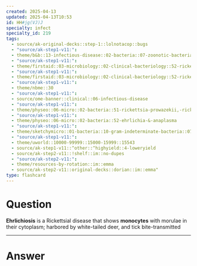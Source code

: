 ```yaml
---
created: 2025-04-13
updated: 2025-04-13T10:53
id: HH#jg(VJ)J
specialty: infect
specialty_id: 219
tags:
  - source/ak-original-decks::step-1::lolnotacop::bugs
  - "source/ak-step1-v11:": 
  - theme/b&b::13-infectious-disease::02-bacteria::07-zoonotic-bacteria
  - "source/ak-step1-v11:": 
  - theme/firstaid::03-microbiology::02-clinical-bacteriology::52-rickettsial-diseases-&-vector-borne-illness
  - "source/ak-step1-v11:": 
  - theme/firstaid::03-microbiology::02-clinical-bacteriology::52-rickettsial-diseases-&-vector-borne-illness::ehrlichiosis
  - "source/ak-step1-v11:": 
  - theme/nbme::30
  - "source/ak-step1-v11:": 
  - source/ome-banner::clinical::06-infectious-disease
  - "source/ak-step1-v11:": 
  - theme/physeo::06-micro::02-bacteria::51-rickettsia-prowazekii,-rickettsia-rickettsii-&-rickettsia-typhi
  - "source/ak-step1-v11:": 
  - theme/physeo::06-micro::02-bacteria::52-ehrlichia-&-anaplasma
  - "source/ak-step1-v11:": 
  - theme/sketchymicro::01-bacteria::10-gram-indeterminate-bacteria::07-rickettsia-rickettsii
  - "source/ak-step1-v11:": 
  - theme/uworld::10000-99999::15000-15999::15543
  - source/ak-step1-v11::^other::^highyield::4-loweryield
  - source/ak-step2-v11::!shelf::im::no-dupes
  - "source/ak-step2-v11:": 
  - theme/resources-by-rotation::im::emma
  - source/ak-step2-v11::original-decks::dorian::im::emma"
type: flashcard
---
```


# Question
**Ehrlichiosis** is a Rickettsial disease that shows **monocytes** with morulae in their cytoplasm; harbored by white-tailed deer, and tick bite-transmitted

---

# Answer
